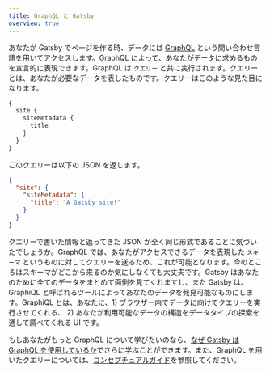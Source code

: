 ```yaml
---
title: GraphQL と Gatsby
overview: true
---
```


あなたが Gatsby でページを作る時、データには [GraphQL](http://graphql.org/) という問い合わせ言語を用いてアクセスします。GraphQL によって、あなたがデータに求めるものを宣言的に表現できます。GraphQL は `クエリー` と共に実行されます。クエリーとは、あなたが必要なデータを表したものです。クエリーはこのような見た目になります。

```graphql
{
  site {
    siteMetadata {
      title
    }
  }
}
```

このクエリーは以下の JSON を返します。

```json
{
  "site": {
    "siteMetadata": {
      "title": "A Gatsby site!"
    }
  }
}
```

クエリーで書いた情報と返ってきた JSON が全く同じ形式であることに気づいたでしょうか。GraphQL では、あなたがアクセスできるデータを表現した `スキーマ` というものに対してクエリーを送るため、これが可能となります。今のところはスキーマがどこから来るのか気にしなくても大丈夫です。Gatsby はあなたのために全てのデータをまとめて面倒を見てくれますし、また Gatsby は、GraphiQL と呼ばれるツールによってあなたのデータを発見可能なものにします。GraphiQL とは、あなたに、1) ブラウザー内でデータに向けてクエリーを実行させてくれる、 2) あなたが利用可能なデータの構造をデータタイプの探索を通して調べてくれる UI です。

もしあなたがもっと GraphQL について学びたいのなら、[なぜ Gatsby は GraphQL を使用しているか](/docs/why-gatsby-uses-graphql/)でさらに学ぶことができます。また、GraphQL を用いたクエリーについては、[コンセプチュアルガイド](/docs/graphql-concepts/)を参照してください。

<GuideList slug={props.slug} />
